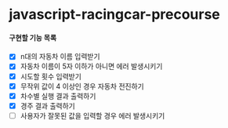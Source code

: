 # javascript-racingcar-precourse

#### 구현할 기능 목록

- [x] n대의 자동차 이름 입력받기
- [x] 자동차 이름이 5자 이하가 아니면 에러 발생시키기
- [x] 시도할 횟수 입력받기
- [x] 무작위 값이 4 이상인 경우 자동차 전진하기
- [x] 차수별 실행 결과 출력하기
- [x] 경주 결과 출력하기
- [ ] 사용자가 잘못된 값을 입력할 경우 에러 발생시키기
